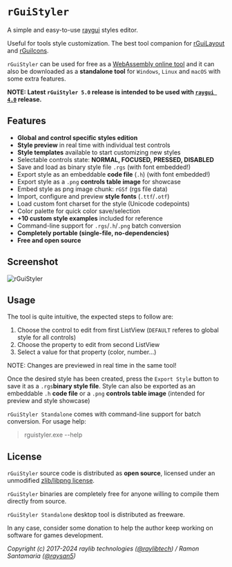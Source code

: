 # `rGuiStyler`

A simple and easy-to-use [raygui](https://github.com/raysan5/raygui) styles editor.

Useful for tools style customization. The best tool companion for [rGuiLayout](https://raylibtech.itch.io/rguilayout) and [rGuiIcons](https://raylibtech.itch.io/rguiicons).

`rGuiStyler` can be used for free as a [WebAssembly online tool](https://raylibtech.itch.io/rguistyler) and it can also be downloaded as a **standalone tool** for `Windows`, `Linux` and `macOS` with some extra features.

**NOTE: Latest `rGuiStyler 5.0` release is intended to be used with [`raygui 4.0`](https://github.com/raysan5/raygui/releases/tag/4.0) release.**

## Features

 - **Global and control specific styles edition**
 - **Style preview** in real time with individual test controls
 - **Style templates** available to start customizing new styles
 - Selectable controls state: **NORMAL, FOCUSED, PRESSED, DISABLED**
 - Save and load as binary style file `.rgs` (with font embedded!)
 - Export style as an embeddable **code file** (`.h`) (with font embedded!)
 - Export style as a `.png` **controls table image** for showcase
 - Embed style as png image chunk: `rGSf` (rgs file data)
 - Import, configure and preview **style fonts** (`.ttf`/`.otf`)
 - Load custom font charset for the style (Unicode codepoints)
 - Color palette for quick color save/selection
 - **+10 custom style examples** included for reference
 - Command-line support for `.rgs`/`.h`/`.png` batch conversion
 - **Completely portable (single-file, no-dependencies)**
 - **Free and open source** 

## Screenshot

![rGuiStyler](screenshots/rguistyler_v500_shot01.png)
 
## Usage

The tool is quite intuitive, the expected steps to follow are: 
 1. Choose the control to edit from first ListView (`DEFAULT` referes to global style for all controls)
 2. Choose the property to edit from second ListView
 3. Select a value for that property (color, number...)
 
NOTE: Changes are previewed in real time in the same tool! 

Once the desired style has been created, press the `Export Style` button to save it as a `.rgs`**binary style file**. Style can also be exported as an embeddable `.h` **code file** or a `.png` **controls table image** (intended for preview and style showcase)

`rGuiStyler Standalone` comes with command-line support for batch conversion. For usage help:

 > rguistyler.exe --help

## License

`rGuiStyler` source code is distributed as **open source**, licensed under an unmodified [zlib/libpng license](LICENSE). 

`rGuiStyler` binaries are completely free for anyone willing to compile them directly from source.

`rGuiStyler Standalone` desktop tool is distributed as freeware. 

In any case, consider some donation to help the author keep working on software for games development.

*Copyright (c) 2017-2024 raylib technologies ([@raylibtech](https://twitter.com/raylibtech)) / Ramon Santamaria ([@raysan5](https://twitter.com/raysan5))*
